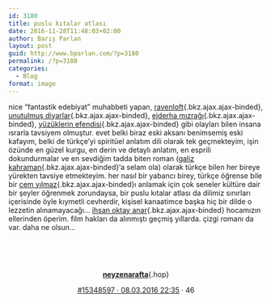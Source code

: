```yaml
---
id: 3180
title: puslu kıtalar atlası
date: 2016-11-28T11:48:03+02:00
author: Barış Parlan
layout: post
guid: http://www.bparlan.com/?p=3180
permalink: /?p=3180
categories:
  - Blog
format: image
---
```

<div class="ttr_start">
</div>

nice &#8220;fantastik edebiyat&#8221; muhabbeti yapan, [ravenloft](https://tr.instela.com/ravenloft--134202 "ravenloft"){.bkz.ajax.ajax-binded}, [unutulmuş diyarlar](https://tr.instela.com/unutulmus-diyarlar--1523825 "unutulmuş diyarlar"){.bkz.ajax.ajax-binded}, [ejderha mızrağı](https://tr.instela.com/ejderha-mizragi--51803 "ejderha mızrağı"){.bkz.ajax.ajax-binded}, [yüzüklerin efendisi](https://tr.instela.com/yuzuklerin-efendisi--179839 "yüzüklerin efendisi"){.bkz.ajax.ajax-binded} gibi olayları bilen insana ısrarla tavsiyem olmuştur. evet belki biraz eski aksanı benimsemiş eski kafayım, belki de türkçe&#8217;yi spiritüel anlatım dili olarak tek geçmekteyim, işin özünde en güzel kurgu, en derin ve detaylı anlatım, en esprili dokundurmalar ve en sevdiğim tadda biten roman ([galiz kahraman](https://tr.instela.com/galiz-kahraman--63915 "galiz kahraman"){.bkz.ajax.ajax-binded}&#8216;a selam ola) olarak türkçe bilen her bireye yürekten tavsiye etmekteyim. her nasıl bir yabancı birey, türkçe öğrense bile bir [cem yılmaz](https://tr.instela.com/cem-yilmaz--34570 "cem yılmaz"){.bkz.ajax.ajax-binded}ı anlamak için çok seneler kültüre dair bir şeyler öğrenmek zorundaysa, bir puslu kıtalar atlası da dilimiz sınırları içerisinde öyle kıymetli cevherdir, kişisel kanaatimce başka hiç bir dilde o lezzetin alınamayacağı&#8230; [ihsan oktay anar](https://tr.instela.com/ihsan-oktay-anar--79228 "ihsan oktay anar"){.bkz.ajax.ajax-binded} hocamızın ellerinden öperim. film hakları da alınmıştı geçmiş yıllarda. çizgi romanı da var. daha ne olsun&#8230;

&nbsp;<header class="dateauthor"> 

[**neyzenarafta**](https://tr.instela.com/user/neyzenarafta--159601){.hop}</p> 

<div class="date-permalink">
  <a class="permalink ajax ajax-binded" title="puslu kıtalar atlası" href="https://tr.instela.com/puslu-kitalar-atlasi---15348597">#15348597 · <time datetime="2016-03-08T22:35:19+0200">08.03.2016 22:35</time></a> · <span title="okunma sayısı"><i class="fa fa-line-chart"></i> 46</span>
</div></header> 

<div class="ttr_end">
</div>